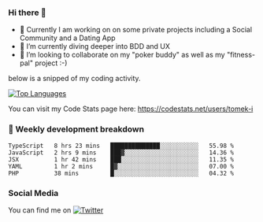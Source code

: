 ### Hi there 👋


- 🔭 Currently I am working on on some private projects including a Social Community and a Dating App
- 🌱 I’m currently diving deeper into BDD and UX
- 👯 I’m looking to collaborate on my "poker buddy" as well as my "fitness-pal" project :-)

below is a snipped of my coding activity.
<!--
**tomek-i/tomek-i** is a ✨ _special_ ✨ repository because its `README.md` (this file) appears on your GitHub profile.

Here are some ideas to get you started:

- 🔭 I’m currently working on ...
- 🌱 I’m currently learning ...
- 👯 I’m looking to collaborate on ...
- 🤔 I’m looking for help with ...
- 💬 Ask me about ...
- 📫 How to reach me: ...
- 😄 Pronouns: ...
- ⚡ Fun fact: ...
-->
[![Top Languages](https://github-readme-stats.vercel.app/api/top-langs/?username=tomek-i&layout=compact)](https://github.com/tomek-i)

You can visit my Code Stats page here: https://codestats.net/users/tomek-i

### 💬 Weekly development breakdown
<!--START_SECTION:waka-->
```text
TypeScript   8 hrs 23 mins   ██████████████░░░░░░░░░░░   55.98 % 
JavaScript   2 hrs 9 mins    ███▓░░░░░░░░░░░░░░░░░░░░░   14.36 % 
JSX          1 hr 42 mins    ███░░░░░░░░░░░░░░░░░░░░░░   11.35 % 
YAML         1 hr 2 mins     █▓░░░░░░░░░░░░░░░░░░░░░░░   07.00 % 
PHP          38 mins         █░░░░░░░░░░░░░░░░░░░░░░░░   04.32 % 
```
<!--END_SECTION:waka-->

<!-- Actual text -->

### Social Media
You can find me on [![Twitter][1.2]][1]

<!-- Icons -->

[1.2]: http://i.imgur.com/wWzX9uB.png 


<!-- Links to your social media accounts -->

[1]: https://twitter.com/tomek_i
